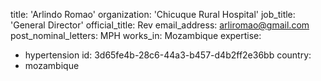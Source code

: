 title: 'Arlindo Romao'
organization: 'Chicuque Rural Hospital'
job_title: 'General Director'
official_title: Rev
email_address: arliromao@gmail.com
post_nominal_letters: MPH
works_in: Mozambique
expertise:
  - hypertension
id: 3d65fe4b-28c6-44a3-b457-d4b2ff2e36bb
country:
  - mozambique
